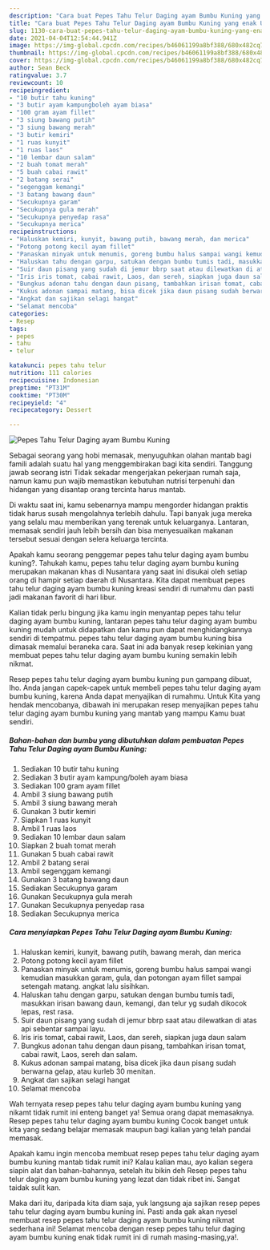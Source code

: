 ```yaml
---
description: "Cara buat Pepes Tahu Telur Daging ayam Bumbu Kuning yang enak Untuk Jualan"
title: "Cara buat Pepes Tahu Telur Daging ayam Bumbu Kuning yang enak Untuk Jualan"
slug: 1130-cara-buat-pepes-tahu-telur-daging-ayam-bumbu-kuning-yang-enak-untuk-jualan
date: 2021-04-04T12:54:44.941Z
image: https://img-global.cpcdn.com/recipes/b46061199a8bf388/680x482cq70/pepes-tahu-telur-daging-ayam-bumbu-kuning-foto-resep-utama.jpg
thumbnail: https://img-global.cpcdn.com/recipes/b46061199a8bf388/680x482cq70/pepes-tahu-telur-daging-ayam-bumbu-kuning-foto-resep-utama.jpg
cover: https://img-global.cpcdn.com/recipes/b46061199a8bf388/680x482cq70/pepes-tahu-telur-daging-ayam-bumbu-kuning-foto-resep-utama.jpg
author: Sean Beck
ratingvalue: 3.7
reviewcount: 10
recipeingredient:
- "10 butir tahu kuning"
- "3 butir ayam kampungboleh ayam biasa"
- "100 gram ayam fillet"
- "3 siung bawang putih"
- "3 siung bawang merah"
- "3 butir kemiri"
- "1 ruas kunyit"
- "1 ruas laos"
- "10 lembar daun salam"
- "2 buah tomat merah"
- "5 buah cabai rawit"
- "2 batang serai"
- "segenggam kemangi"
- "3 batang bawang daun"
- "Secukupnya garam"
- "Secukupnya gula merah"
- "Secukupnya penyedap rasa"
- "Secukupnya merica"
recipeinstructions:
- "Haluskan kemiri, kunyit, bawang putih, bawang merah, dan merica"
- "Potong potong kecil ayam fillet"
- "Panaskan minyak untuk menumis, goreng bumbu halus sampai wangi kemudian masukkan garam, gula, dan potongan ayam fillet sampai setengah matang. angkat lalu sisihkan."
- "Haluskan tahu dengan garpu, satukan dengan bumbu tumis tadi, masukkan irisan bawang daun, kemangi, dan telur yg sudah dikocok lepas, rest rasa."
- "Suir daun pisang yang sudah di jemur bbrp saat atau dilewatkan di atas api sebentar sampai layu."
- "Iris iris tomat, cabai rawit, Laos, dan sereh, siapkan juga daun salam"
- "Bungkus adonan tahu dengan daun pisang, tambahkan irisan tomat, cabai rawit, Laos, sereh dan salam."
- "Kukus adonan sampai matang, bisa dicek jika daun pisang sudah berwarna gelap, atau kurleb 30 menitan."
- "Angkat dan sajikan selagi hangat"
- "Selamat mencoba"
categories:
- Resep
tags:
- pepes
- tahu
- telur

katakunci: pepes tahu telur 
nutrition: 111 calories
recipecuisine: Indonesian
preptime: "PT31M"
cooktime: "PT30M"
recipeyield: "4"
recipecategory: Dessert

---
```



![Pepes Tahu Telur Daging ayam Bumbu Kuning](https://img-global.cpcdn.com/recipes/b46061199a8bf388/680x482cq70/pepes-tahu-telur-daging-ayam-bumbu-kuning-foto-resep-utama.jpg)

Sebagai seorang yang hobi memasak, menyuguhkan olahan mantab bagi famili adalah suatu hal yang menggembirakan bagi kita sendiri. Tanggung jawab seorang istri Tidak sekadar mengerjakan pekerjaan rumah saja, namun kamu pun wajib memastikan kebutuhan nutrisi terpenuhi dan hidangan yang disantap orang tercinta harus mantab.

Di waktu  saat ini, kamu sebenarnya mampu mengorder hidangan praktis tidak harus susah mengolahnya terlebih dahulu. Tapi banyak juga mereka yang selalu mau memberikan yang terenak untuk keluarganya. Lantaran, memasak sendiri jauh lebih bersih dan bisa menyesuaikan makanan tersebut sesuai dengan selera keluarga tercinta. 



Apakah kamu seorang penggemar pepes tahu telur daging ayam bumbu kuning?. Tahukah kamu, pepes tahu telur daging ayam bumbu kuning merupakan makanan khas di Nusantara yang saat ini disukai oleh setiap orang di hampir setiap daerah di Nusantara. Kita dapat membuat pepes tahu telur daging ayam bumbu kuning kreasi sendiri di rumahmu dan pasti jadi makanan favorit di hari libur.

Kalian tidak perlu bingung jika kamu ingin menyantap pepes tahu telur daging ayam bumbu kuning, lantaran pepes tahu telur daging ayam bumbu kuning mudah untuk didapatkan dan kamu pun dapat menghidangkannya sendiri di tempatmu. pepes tahu telur daging ayam bumbu kuning bisa dimasak memalui beraneka cara. Saat ini ada banyak resep kekinian yang membuat pepes tahu telur daging ayam bumbu kuning semakin lebih nikmat.

Resep pepes tahu telur daging ayam bumbu kuning pun gampang dibuat, lho. Anda jangan capek-capek untuk membeli pepes tahu telur daging ayam bumbu kuning, karena Anda dapat menyajikan di rumahmu. Untuk Kita yang hendak mencobanya, dibawah ini merupakan resep menyajikan pepes tahu telur daging ayam bumbu kuning yang mantab yang mampu Kamu buat sendiri.

<!--inarticleads1-->

##### Bahan-bahan dan bumbu yang dibutuhkan dalam pembuatan Pepes Tahu Telur Daging ayam Bumbu Kuning:

1. Sediakan 10 butir tahu kuning
1. Sediakan 3 butir ayam kampung/boleh ayam biasa
1. Sediakan 100 gram ayam fillet
1. Ambil 3 siung bawang putih
1. Ambil 3 siung bawang merah
1. Gunakan 3 butir kemiri
1. Siapkan 1 ruas kunyit
1. Ambil 1 ruas laos
1. Sediakan 10 lembar daun salam
1. Siapkan 2 buah tomat merah
1. Gunakan 5 buah cabai rawit
1. Ambil 2 batang serai
1. Ambil segenggam kemangi
1. Gunakan 3 batang bawang daun
1. Sediakan Secukupnya garam
1. Gunakan Secukupnya gula merah
1. Gunakan Secukupnya penyedap rasa
1. Sediakan Secukupnya merica




<!--inarticleads2-->

##### Cara menyiapkan Pepes Tahu Telur Daging ayam Bumbu Kuning:

1. Haluskan kemiri, kunyit, bawang putih, bawang merah, dan merica
1. Potong potong kecil ayam fillet
1. Panaskan minyak untuk menumis, goreng bumbu halus sampai wangi kemudian masukkan garam, gula, dan potongan ayam fillet sampai setengah matang. angkat lalu sisihkan.
1. Haluskan tahu dengan garpu, satukan dengan bumbu tumis tadi, masukkan irisan bawang daun, kemangi, dan telur yg sudah dikocok lepas, rest rasa.
1. Suir daun pisang yang sudah di jemur bbrp saat atau dilewatkan di atas api sebentar sampai layu.
1. Iris iris tomat, cabai rawit, Laos, dan sereh, siapkan juga daun salam
1. Bungkus adonan tahu dengan daun pisang, tambahkan irisan tomat, cabai rawit, Laos, sereh dan salam.
1. Kukus adonan sampai matang, bisa dicek jika daun pisang sudah berwarna gelap, atau kurleb 30 menitan.
1. Angkat dan sajikan selagi hangat
1. Selamat mencoba




Wah ternyata resep pepes tahu telur daging ayam bumbu kuning yang nikamt tidak rumit ini enteng banget ya! Semua orang dapat memasaknya. Resep pepes tahu telur daging ayam bumbu kuning Cocok banget untuk kita yang sedang belajar memasak maupun bagi kalian yang telah pandai memasak.

Apakah kamu ingin mencoba membuat resep pepes tahu telur daging ayam bumbu kuning mantab tidak rumit ini? Kalau kalian mau, ayo kalian segera siapin alat dan bahan-bahannya, setelah itu bikin deh Resep pepes tahu telur daging ayam bumbu kuning yang lezat dan tidak ribet ini. Sangat taidak sulit kan. 

Maka dari itu, daripada kita diam saja, yuk langsung aja sajikan resep pepes tahu telur daging ayam bumbu kuning ini. Pasti anda gak akan nyesel membuat resep pepes tahu telur daging ayam bumbu kuning nikmat sederhana ini! Selamat mencoba dengan resep pepes tahu telur daging ayam bumbu kuning enak tidak rumit ini di rumah masing-masing,ya!.

